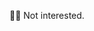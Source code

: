 🙅‍♂️ Not interested.
<!---
JMVS/JMVS is a ✨ special ✨ repository because its `README.md` (this file) appears on your GitHub profile.
You can click the Preview link to take a look at your changes.
--->
